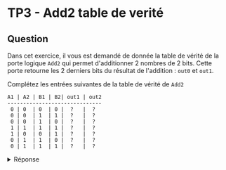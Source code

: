 # TP3 - Add2 table de verité

## Question

Dans cet exercice, il vous est demandé de donnée la table de vérité de la porte logique `Add2` qui permet d'additionner 2 nombres de 2 bits. Cette porte retourne les 2 derniers bits du résultat de l'addition : `out0` et `out1`.

Complétez les entrées suivantes de la table de vérité de `Add2`

```cmp
A1 | A2 | B1 | B2| out1 | out2
------------------------------
 0 | 0  | 0  | 0 |  ?   |  ?
 0 | 0  | 1  | 1 |  ?   |  ?
 0 | 0  | 1  | 0 |  ?   |  ?
 1 | 1  | 1  | 1 |  ?   |  ?
 1 | 0  | 0  | 1 |  ?   |  ?
 0 | 1  | 1  | 0 |  ?   |  ?
 0 | 1  | 1  | 1 |  ?   |  ?
```
<details>
<summary>Réponse</summary>

```cmp
A1 | A2 | B1 | B2| out1 | out2
-------------------------------
 0 | 0  | 0  | 0 |  0   |  0
 0 | 0  | 1  | 1 |  1   |  1
 0 | 0  | 1  | 0 |  1   |  0
 1 | 1  | 1  | 1 |  1   |  0
 1 | 0  | 0  | 1 |  1   |  1
 0 | 1  | 1  | 0 |  1   |  1
 0 | 1  | 1  | 1 |  0   |  0
```
<details>
<summary>Hint 💡</summary>

C'est une simple addition deux à deux et n'écrit que les deux 
derniers bits.

Par exemple à la dernière line `01` `+` `11` `=` `100` ~ `1 + 3 = 4` mais on ne garde que les deux dernières bits donc la réponse est `00`

</details>
</details>
